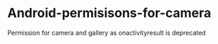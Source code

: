 # Android-permisisons-for-camera
Permission for camera and gallery as onactivityresult is deprecated
